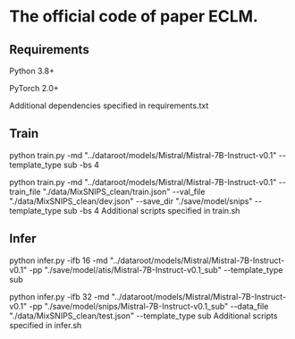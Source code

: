 # The official code of paper ECLM.

## Requirements
Python 3.8+

PyTorch 2.0+

Additional dependencies specified in requirements.txt

## Train
python train.py -md "../dataroot/models/Mistral/Mistral-7B-Instruct-v0.1" --template_type sub -bs 4

python train.py -md "../dataroot/models/Mistral/Mistral-7B-Instruct-v0.1" --train_file "./data/MixSNIPS_clean/train.json" --val_file "./data/MixSNIPS_clean/dev.json" --save_dir "./save/model/snips" --template_type sub  -bs 4 
Additional scripts specified in train.sh

## Infer
python infer.py -ifb 16 -md "../dataroot/models/Mistral/Mistral-7B-Instruct-v0.1" -pp "./save/model/atis/Mistral-7B-Instruct-v0.1_sub" --template_type sub

python infer.py -ifb 32 -md "../dataroot/models/Mistral/Mistral-7B-Instruct-v0.1" -pp "./save/model/snips/Mistral-7B-Instruct-v0.1_sub" --data_file "./data/MixSNIPS_clean/test.json" --template_type sub
Additional scripts specified in infer.sh
